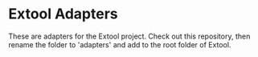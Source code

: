 # Extool Adapters

These are adapters for the Extool project. Check out this repository, then rename the folder to 'adapters' and add to the root folder of Extool.